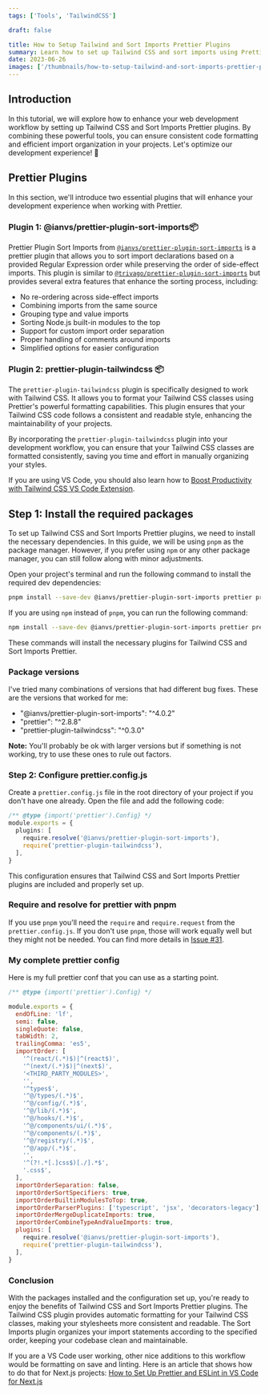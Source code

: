 ```yaml
---
tags: ['Tools', 'TailwindCSS']

draft: false

title: How to Setup Tailwind and Sort Imports Prettier Plugins
summary: Learn how to set up Tailwind CSS and sort imports using Prettier plugins in your projects. Improve your code formatting and maintain a consistent import order.
date: 2023-06-26
images: ['/thumbnails/how-to-setup-tailwind-and-sort-imports-prettier-plugins.png']
---
```


## Introduction

In this tutorial, we will explore how to enhance your web development workflow by setting up Tailwind CSS and Sort Imports Prettier plugins. By combining these powerful tools, you can ensure consistent code formatting and efficient import organization in your projects. Let's optimize our development experience! 🚀

## Prettier Plugins

In this section, we'll introduce two essential plugins that will enhance your development experience when working with Prettier.

### Plugin 1: @ianvs/prettier-plugin-sort-imports📦

Prettier Plugin Sort Imports from [`@ianvs/prettier-plugin-sort-imports`](https://github.com/IanVS/prettier-plugin-sort-imports) is a prettier plugin that allows you to sort import declarations based on a provided Regular Expression order while preserving the order of side-effect imports.
This plugin is similar to [`@trivago/prettier-plugin-sort-imports`](https://github.com/trivago/prettier-plugin-sort-imports) but provides several extra features that enhance the sorting process, including:

- No re-ordering across side-effect imports
- Combining imports from the same source
- Grouping type and value imports
- Sorting Node.js built-in modules to the top
- Support for custom import order separation
- Proper handling of comments around imports
- Simplified options for easier configuration

### Plugin 2: prettier-plugin-tailwindcss 📦

The `prettier-plugin-tailwindcss` plugin is specifically designed to work with Tailwind CSS. It allows you to format your Tailwind CSS classes using Prettier's powerful formatting capabilities. This plugin ensures that your Tailwind CSS code follows a consistent and readable style, enhancing the maintainability of your projects.

By incorporating the `prettier-plugin-tailwindcss` plugin into your development workflow, you can ensure that your Tailwind CSS classes are formatted consistently, saving you time and effort in manually organizing your styles.

If you are using VS Code, you should also learn how to [Boost Productivity with Tailwind CSS VS Code Extension](/blog/tailwind-css-intellisense-vs-code-extension-a-web-developers-best-friend).

## Step 1: Install the required packages

To set up Tailwind CSS and Sort Imports Prettier plugins, we need to install the necessary dependencies. In this guide, we will be using `pnpm` as the package manager. However, if you prefer using `npm` or any other package manager, you can still follow along with minor adjustments.

Open your project's terminal and run the following command to install the required dev dependencies:

```bash
pnpm install --save-dev @ianvs/prettier-plugin-sort-imports prettier prettier-plugin-tailwindcss
```

If you are using `npm` instead of `pnpm`, you can run the following command:

```bash
npm install --save-dev @ianvs/prettier-plugin-sort-imports prettier prettier-plugin-tailwindcss
```

These commands will install the necessary plugins for Tailwind CSS and Sort Imports Prettier.

### Package versions

I've tried many combinations of versions that had different bug fixes. These are the versions that worked for me:

- "@ianvs/prettier-plugin-sort-imports": "^4.0.2"
- "prettier": "^2.8.8"
- "prettier-plugin-tailwindcss": "^0.3.0"

**Note:** You'll probably be ok with larger versions but if something is not working, try to use these ones to rule out factors.

### Step 2: Configure prettier.config.js

Create a `prettier.config.js` file in the root directory of your project if you don't have one already. Open the file and add the following code:

```ts
/** @type {import('prettier').Config} */
module.exports = {
  plugins: [
    require.resolve('@ianvs/prettier-plugin-sort-imports'),
    require('prettier-plugin-tailwindcss'),
  ],
}
```

This configuration ensures that Tailwind CSS and Sort Imports Prettier plugins are included and properly set up.

### Require and resolve for prettier with pnpm

If you use `pnpm` you'll need the `require` and `require.request` from the `prettier.config.js`. If you don't use `pnpm`, those will work equally well but they might not be needed. You can find more details in [Issue #31](https://github.com/tailwindlabs/prettier-plugin-tailwindcss/issues/31).

### My complete prettier config

Here is my full prettier conf that you can use as a starting point.

```js
/** @type {import('prettier').Config} */

module.exports = {
  endOfLine: 'lf',
  semi: false,
  singleQuote: false,
  tabWidth: 2,
  trailingComma: 'es5',
  importOrder: [
    '^(react/(.*)$)|^(react$)',
    '^(next/(.*)$)|^(next$)',
    '<THIRD_PARTY_MODULES>',
    '',
    '^types$',
    '^@/types/(.*)$',
    '^@/config/(.*)$',
    '^@/lib/(.*)$',
    '^@/hooks/(.*)$',
    '^@/components/ui/(.*)$',
    '^@/components/(.*)$',
    '^@/registry/(.*)$',
    '^@/app/(.*)$',
    '',
    '^(?!.*[.]css$)[./].*$',
    '.css$',
  ],
  importOrderSeparation: false,
  importOrderSortSpecifiers: true,
  importOrderBuiltinModulesToTop: true,
  importOrderParserPlugins: ['typescript', 'jsx', 'decorators-legacy'],
  importOrderMergeDuplicateImports: true,
  importOrderCombineTypeAndValueImports: true,
  plugins: [
    require.resolve('@ianvs/prettier-plugin-sort-imports'),
    require('prettier-plugin-tailwindcss'),
  ],
}
```

### Conclusion

With the packages installed and the configuration set up, you're ready to enjoy the benefits of Tailwind CSS and Sort Imports Prettier plugins. The Tailwind CSS plugin provides automatic formatting for your Tailwind CSS classes, making your stylesheets more consistent and readable. The Sort Imports plugin organizes your import statements according to the specified order, keeping your codebase clean and maintainable.

If you are a VS Code user working, other nice additions to this workflow would be formatting on save and linting. Here is an article that shows how to do that for Next.js projects: [How to Set Up Prettier and ESLint in VS Code for Next.js](/blog/how-to-set-up-prettier-and-eslint-in-vs-code-for-next-js)
